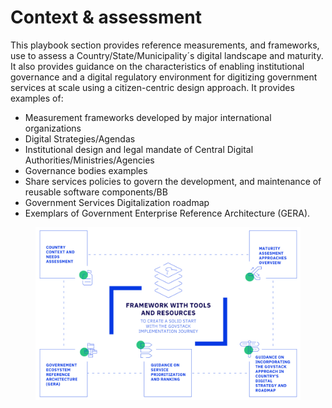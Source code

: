 # Context & assessment

This playbook section provides reference measurements, and frameworks, use to assess a Country/State/Municipality´s digital landscape and maturity.  It also provides guidance on the characteristics of enabling institutional governance and a digital regulatory environment for digitizing government services at scale using a citizen-centric design approach. It provides examples of:&#x20;

* Measurement frameworks developed by major international organizations&#x20;
* Digital Strategies/Agendas&#x20;
* Institutional design and legal mandate of Central Digital Authorities/Ministries/Agencies &#x20;
* Governance bodies examples&#x20;
* Share services policies to govern the development, and maintenance of reusable software components/BB
* Government Services Digitalization roadmap
* Exemplars of Government Enterprise Reference Architecture (GERA). &#x20;

<figure><img src="../../.gitbook/assets/6. Digital Strategy and Governance (2).jpg" alt=""><figcaption></figcaption></figure>

